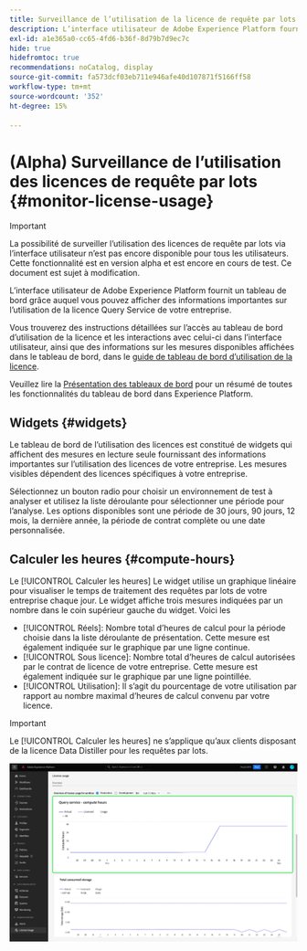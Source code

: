 ```yaml
---
title: Surveillance de l’utilisation de la licence de requête par lots
description: L’interface utilisateur de Adobe Experience Platform fournit un tableau de bord grâce auquel vous pouvez afficher des informations importantes sur l’utilisation de la licence Data Distiller de votre entreprise.
exl-id: a1e365a0-cc65-4fd6-b36f-8d79b7d9ec7c
hide: true
hidefromtoc: true
recommendations: noCatalog, display
source-git-commit: fa573dcf03eb711e946afe40d107871f5166ff58
workflow-type: tm+mt
source-wordcount: '352'
ht-degree: 15%

---
```


# (Alpha) Surveillance de l’utilisation des licences de requête par lots {#monitor-license-usage}

>[!IMPORTANT]
>
>La possibilité de surveiller l’utilisation des licences de requête par lots via l’interface utilisateur n’est pas encore disponible pour tous les utilisateurs. Cette fonctionnalité est en version alpha et est encore en cours de test. Ce document est sujet à modification.

L’interface utilisateur de Adobe Experience Platform fournit un tableau de bord grâce auquel vous pouvez afficher des informations importantes sur l’utilisation de la licence Query Service de votre entreprise.

Vous trouverez des instructions détaillées sur l’accès au tableau de bord d’utilisation de la licence et les interactions avec celui-ci dans l’interface utilisateur, ainsi que des informations sur les mesures disponibles affichées dans le tableau de bord, dans le [guide de tableau de bord d’utilisation de la licence](../../dashboards/guides/license-usage.md).

Veuillez lire la [Présentation des tableaux de bord](../../dashboards/home.md) pour un résumé de toutes les fonctionnalités du tableau de bord dans Experience Platform.

## Widgets {#widgets}

Le tableau de bord de l’utilisation des licences est constitué de widgets qui affichent des mesures en lecture seule fournissant des informations importantes sur l’utilisation des licences de votre entreprise. Les mesures visibles dépendent des licences spécifiques à votre entreprise.

Sélectionnez un bouton radio pour choisir un environnement de test à analyser et utilisez la liste déroulante pour sélectionner une période pour l’analyse. Les options disponibles sont une période de 30 jours, 90 jours, 12 mois, la dernière année, la période de contrat complète ou une date personnalisée.

## Calculer les heures {#compute-hours}

Le [!UICONTROL Calculer les heures] Le widget utilise un graphique linéaire pour visualiser le temps de traitement des requêtes par lots de votre entreprise chaque jour. Le widget affiche trois mesures indiquées par un nombre dans le coin supérieur gauche du widget. Voici les

- [!UICONTROL Réels]: Nombre total d’heures de calcul pour la période choisie dans la liste déroulante de présentation. Cette mesure est également indiquée sur le graphique par une ligne continue.
- [!UICONTROL Sous licence]: Nombre total d’heures de calcul autorisées par le contrat de licence de votre entreprise. Cette mesure est également indiquée sur le graphique par une ligne pointillée.
- [!UICONTROL Utilisation]: Il s’agit du pourcentage de votre utilisation par rapport au nombre maximal d’heures de calcul convenu par votre licence.

>[!IMPORTANT]
>
>Le [!UICONTROL Calculer les heures] ne s’applique qu’aux clients disposant de la licence Data Distiller pour les requêtes par lots.

![Le tableau de bord de l’utilisation des licences avec le widget des heures de calcul en surbrillance.](../images/data-distiller/compute-hours.png)

